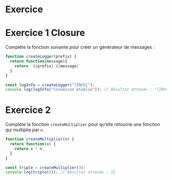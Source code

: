 # Exercice

# Exercice 1 Closure

Complète la fonction suivante pour créer un générateur de messages :

```js
function createLogger(prefix) {
  return function(message){
    return `${prefix} ${message}`
  }
}

const logInfo = createLogger("[INFO]");
console.log(logInfo("Connexion établie")); // Résultat attendu : "[INFO] Connexion établie"
```

# Exercice 2
Complète la fonction `createMultiplier` pour qu’elle retourne une fonction qui multiplie par `n`.

```js
function createMultiplier(n) {
  return function(x) {
    return x * n;
  }
}

const triple = createMultiplier(3);
console.log(triple(4)); // Résultat attendu : 12
```
